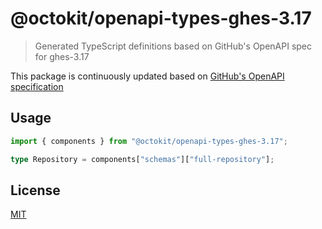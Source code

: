 # @octokit/openapi-types-ghes-3.17

> Generated TypeScript definitions based on GitHub's OpenAPI spec for ghes-3.17

This package is continuously updated based on [GitHub's OpenAPI specification](https://github.com/github/rest-api-description/)

## Usage

```ts
import { components } from "@octokit/openapi-types-ghes-3.17";

type Repository = components["schemas"]["full-repository"];
```

## License

[MIT](LICENSE)
